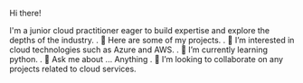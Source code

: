 Hi there!

I'm a junior cloud practitioner eager to build expertise and explore the depths of the industry.
. 👋 Here are some of my projects. 
. 👀 I’m interested in cloud technologies such as Azure and AWS.
. 🌱 I’m currently learning python. 
. 💬 Ask me about ... Anything
. 💞️ I’m looking to collaborate on any projects related to cloud services.

